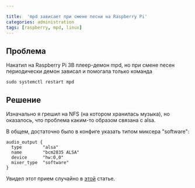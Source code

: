 ```yaml
---

title:  'mpd зависает при смене песни на Raspberry Pi'
categories: administration
tags: [raspberry, mpd, linux]
---
```


## Проблема

Накатил на Raspberry Pi 3B плеер-демон mpd, но при смене песен
периодически демон зависал и помогала только команда

```
sudo systemctl restart mpd
```

## Решение

Изначально я грешил на NFS (на котором хранилась музыка), но
оказалось, что проблема каким-то образом связана с alsa.

В общем, достаточно было в конфиге указать типом миксера "software":

```
audio_output {
  type        "alsa"
  name        "bcm2835 ALSA"
  device      "hw:0,0"
  mixer_type  "software"
}
```

Увидел этот прием случайно в [этой](https://habrahabr.ru/post/201034/)
статье.
